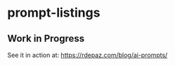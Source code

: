 # prompt-listings
<h2>Work in Progress</h2>
<p>See it in action at: <a href="https://rdepaz.com/blog/ai-prompts/">https://rdepaz.com/blog/ai-prompts/</a></p>
